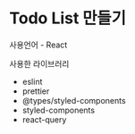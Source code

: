# Todo List 만들기

사용언어 - React

사용한 라이브러리
- eslint
- prettier
- @types/styled-components
- styled-components
- react-query